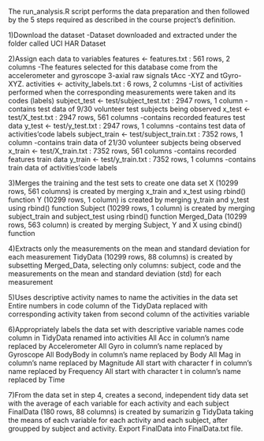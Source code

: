 The run_analysis.R script performs the data preparation and then followed by the 5 steps required as described in the course project’s definition.

1)Download the dataset
  -Dataset downloaded and extracted under the folder called UCI HAR Dataset
  
2)Assign each data to variables
  features <- features.txt : 561 rows, 2 columns
    -The features selected for this database come from the     accelerometer and gyroscope 3-axial raw signals tAcc      -XYZ and tGyro-XYZ.
  activities <- activity_labels.txt : 6 rows, 2 columns
    -List of activities performed when the corresponding      measurements were taken and its codes (labels)
  subject_test <- test/subject_test.txt : 2947 rows, 1      column
    -contains test data of 9/30 volunteer test subjects        being observed
  x_test <- test/X_test.txt : 2947 rows, 561 columns
    -contains recorded features test data
  y_test <- test/y_test.txt : 2947 rows, 1 columns
    -contains test data of activities’code labels
  subject_train <- test/subject_train.txt : 7352 rows, 1    column
    -contains train data of 21/30 volunteer subjects being     observed
  x_train <- test/X_train.txt : 7352 rows, 561 columns
    -contains recorded features train data
  y_train <- test/y_train.txt : 7352 rows, 1 columns
    -contains train data of activities’code labels

3)Merges the training and the test sets to create one data set
  X (10299 rows, 561 columns) is created by merging       x_train and x_test using rbind() function
  Y (10299 rows, 1 column) is created by merging y_train  and y_test using rbind() function
  Subject (10299 rows, 1 column) is created by merging        subject_train and subject_test using rbind() function
  Merged_Data (10299 rows, 563 column) is created by          merging Subject, Y and X using cbind() function
  
4)Extracts only the measurements on the mean and standard deviation for each measurement
  TidyData (10299 rows, 88 columns) is created by           subsetting Merged_Data, selecting only columns: subject,   code and the measurements on the mean and standard        deviation (std) for each measurement
    
5)Uses descriptive activity names to name the activities  in the data set
  Entire numbers in code column of the TidyData replaced    with corresponding activity taken from second column      of the activities variable

6)Appropriately labels the data set with descriptive variable names
  code column in TidyData renamed into activities
  All Acc in column’s name replaced by Accelerometer
  All Gyro in column’s name replaced by Gyroscope
  All BodyBody in column’s name replaced by Body
  All Mag in column’s name replaced by Magnitude
  All start with character f in column’s name replaced by   Frequency
  All start with character t in column’s name replaced by   Time

7)From the data set in step 4, creates a second, independent tidy data set with the average of each variable for each activity and each subject
  FinalData (180 rows, 88 columns) is created by sumarizin  g TidyData taking the means of each variable for each      activity and each subject, after groupped by subject and   activity.
  Export FinalData into FinalData.txt file.